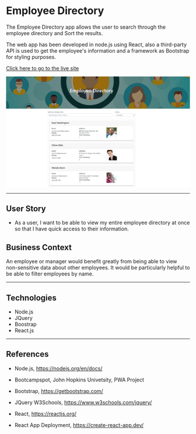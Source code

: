 # Employee Directory

The Employee Directory app allows the user to search through the employee directory and Sort the results.  

The web app has been developed in node.js using React, also a third-party API is used to get the employee's information and a framework as Bootstrap for styling purposes.

[Click here to go to the live site](https://chernanma.github.io/Employee-Directory/)


![picture](./public/mainpage.png)

---

## User Story

* As a user, I want to be able to view my entire employee directory at once so that I have quick access to their information.

## Business Context

An employee or manager would benefit greatly from being able to view non-sensitive data about other employees. It would be particularly helpful to be able to filter employees by name.

---
## Technologies

- Node.js
- JQuery
- Boostrap
- React.js

---
## References


- Node.js, https://nodejs.org/en/docs/

- Bootcampspot, John Hopkins Univetsity, PWA Project 

- Bootstrap, https://getbootstrap.com/

- JQuery W3Schools, https://www.w3schools.com/jquery/

- React, https://reactjs.org/

- React App Deployment, https://create-react-app.dev/

